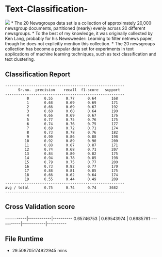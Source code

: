 # Text-Classification-
<img src='https://miro.medium.com/max/1200/1*ljCBykAJUnvaZcuPYwm4_A.png'>
* The 20 Newsgroups data set is a collection of approximately 20,000 newsgroup documents, partitioned (nearly) evenly across 20 different newsgroups.
* To the best of my knowledge, it was originally collected by Ken Lang, probably for his Newsweeder: Learning to filter netnews paper, though he does not explicitly mention this collection.
* The 20 newsgroups collection has become a popular data set for experiments in text applications of machine learning techniques, such as text classification and text clustering.

## Classification Report
```
-------------------------------------------------------
      Sr.no.  precision    recall  f1-score   support 
-------------------------------------------------------             
          0       0.55      0.77      0.64       168
          1       0.68      0.69      0.69       171
          2       0.66      0.69      0.67       192
          3       0.60      0.68      0.64       190
          4       0.66      0.69      0.67       176
          5       0.77      0.75      0.76       175
          6       0.74      0.76      0.75       177
          7       0.69      0.72      0.71       174
          8       0.73      0.78      0.76       182
          9       0.90      0.86      0.88       198
         10       0.92      0.89      0.90       200
         11       0.88      0.87      0.87       171
         12       0.74      0.68      0.71       207
         13       0.84      0.80      0.82       175
         14       0.94      0.78      0.85       198
         15       0.79      0.75      0.77       200
         16       0.73      0.82      0.77       170
         17       0.88      0.81      0.85       175
         18       0.66      0.62      0.64       174
         19       0.55      0.44      0.49       209
-------------------------------------------------------         
avg / total       0.75      0.74      0.74      3682
-------------------------------------------------------
```
## Cross Validation score
-----------|------------|----------
0.65746753 | 0.69543974 | 0.6685761
-----------|------------|----------

## File Runtime
* 29.508705174922945 mins


